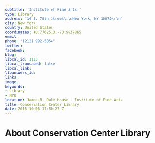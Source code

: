 ```yaml
---
subtitle: 'Institute of Fine Arts '
type: Library
address: "14 E. 78th Street\r\nNew York, NY 10075\r\n"
city: New York
country: United States
coordinates: 40.7762513,-73.9637865
email: 
phone: "(212) 992-5854"
twitter: 
facebook: 
blog: 
libcal_id: 1103
libcal_truncated: false
libcal_link: 
libanswers_id: 
links: 
image: 
keywords:
- Library
- NYU
location: James B. Duke House - Institute of Fine Arts
title: Conservation Center Library
date: 2015-10-06 17:50:27 Z
---
```


# About Conservation Center Library